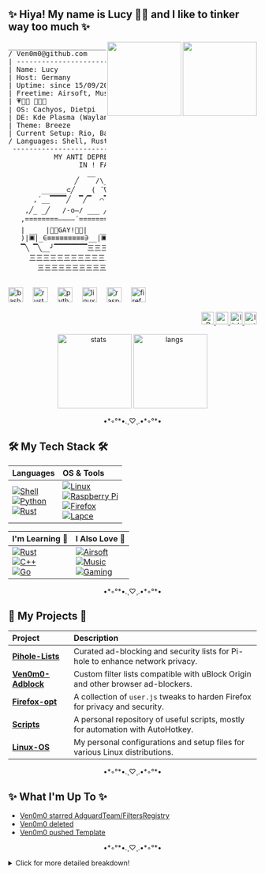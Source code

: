 <h2 align="left">✨ Hiya! My name is Lucy 🏳️‍⚧️ and I like to tinker way too much ✨</h2>

<div align="right">
 <img align="right" height="150" src="https://media1.tenor.com/m/V9oayDDz59IAAAAC/jinx-jinx-arcane.gif" />
 <img align="right" height="150" src="https://media1.tenor.com/m/Fdk1ZDpipXIAAAAd/guilty-gear-bridget.gif" />
</div>

<pre>
_______________________________________________________
/ Ven0m0@github.com                                     \
| -----------------------                               |
| Name: Lucy                                            |
| Host: Germany                                         |
| Uptime: since 15/09/2005                              |
| Freetime: Airsoft, Music, Gaming, Tinkering           |
| 💗💜💙 🩵🩷🤍                                         |
| OS: Cachyos, Dietpi                                   |
| DE: Kde Plasma (Wayland)                              |
| Theme: Breeze                                         |
| Current Setup: Rio, Bash, Fish, Firefox, Lapce        |
/ Languages: Shell, Rust, Python                        /
 -------------------------------------------------------
           MY ANTI DEPRESSANTS JUST KICKED
                 IN ! FANTASTIC !
                   __      _______ ______
                ╱    /\__/\       //     ╲╲
        ______⊂╱    ( ´∇`  )     // ⊃     ||╲ フ _.._
      ,´__▔▔▔▔╱  ▔╱▔  ⌒▔▔▔▔╱▔▔▔▔ 🡖▔ ▔▔▔▔▔🡖 ▔▔▔▔ |
    ,╱_ _╱   /-o—/ ___ ╱▔▔╱ ___/\  |     ▔ | /\__|
   ,========————´=============/⌒ ╲=/=======||🡖 ||
   | __  |🏳️‍🌈GAY!🏳️‍🌈|   __ "    |⌒| |/    ___/|  )╯
   )|🞕|_∈≡≡≡≡≡≡≡≡≡∋__|🞕|"  __|| ╯ ╯__ -‒‒‒‒‒┘  ╯
   ▔╲ ▔╲__╯▔▔▔▔▔▔▔▔三三三▔╲  ╲__╯ ▔▔     三三三三╯
     三三三三三三三三三三三三三三三三三三三三三三三三三三三三
       三三三三三三三三三三三三三三三三三三三三三三三三三三三三
</pre>

<br clear="both" />

<div align="left">
  <img src="https://cdn.jsdelivr.net/gh/devicons/devicon/icons/bash/bash-original.svg" height="30" alt="bash logo" />
  <img width="12" />
  <img src="https://cdn.jsdelivr.net/gh/devicons/devicon/icons/rust/rust-plain.svg" height="30" alt="rust logo" />
  <img width="12" />
  <img src="https://cdn.jsdelivr.net/gh/devicons/devicon/icons/python/python-original.svg" height="30" alt="python logo" />
  <img width="12" />
  <img src="https://cdn.jsdelivr.net/gh/devicons/devicon/icons/linux/linux-original.svg" height="30" alt="linux logo" />
  <img width="12" />
  <img src="https://cdn.jsdelivr.net/gh/devicons/devicon/icons/raspberrypi/raspberrypi-original.svg" height="30" alt="raspberrypi logo" />
  <img width="12" />
  <img src="https://cdn.jsdelivr.net/gh/devicons/devicon/icons/firefox/firefox-original.svg" height="30" alt="firefox logo" />
</div>

<br clear="both" />

<div align="right">
  <a href="https://github.com/Ven0m0" target="_blank">
    <img src="https://komarev.com/ghpvc/?username=Ven0m0" height="25" alt="Profile views"/>
  </a>
  <a href="https://youtube.com/@ven0m017" target="_blank">
    <img src="https://img.shields.io/static/v1?message=Youtube&logo=youtube&label=&color=FF0000&logoColor=white&labelColor=&style=for-the-badge" height="25" alt="youtube logo" />
  </a>
  <a href="https://linktr.ee/Ven0m0" target="_blank">
    <img src="https://img.shields.io/static/v1?message=Linktree&logo=linktree&label=&color=1de9b6&logoColor=white&labelColor=&style=for-the-badge" height="25" alt="linktree logo" />
  </a>
  <a href="https://www.last.fm/user/Ven0m0" target="_blank">
    <img src="https://img.shields.io/badge/last.fm-D51007?style=for-the-badge&logo=last.fm&logoColor=white" height="25" alt="last.fm"/>
  </a>
</div>

<br clear="both" />

<div align="center">
  <img src="https://github-readme-stats.vercel.app/api?username=Ven0m0&hide_title=true&hide_rank=false&show_icons=true&include_all_commits=true&count_private=true&disable_animations=true&theme=dark&hide_border=false" height="150" alt="stats" />
  <img src="https://github-readme-stats.vercel.app/api/top-langs?username=Ven0m0&locale=en&hide_title=true&layout=compact&card_width=320&langs_count=5&theme=dark&hide_border=false" height="150" alt="langs" />
</div>

<p align="center"> •*◦°*•.¸♡¸.•*◦°*• </p>

## 🛠️ My Tech Stack 🛠️

| Languages | OS & Tools |
| :--- | :--- |
| [![Shell](https://img.shields.io/badge/Shell-4EAA25?style=for-the-badge&logo=GNU%20Bash&logoColor=white)](https://www.gnu.org/software/bash/) <br> [![Python](https://img.shields.io/badge/Python-3776AB?style=for-the-badge&logo=python&logoColor=white)](https://www.python.org/) <br> [![Rust](https://img.shields.io/badge/Rust-000000?style=for-the-badge&logo=rust&logoColor=white)](https://www.rust-lang.org/) | [![Linux](https://img.shields.io/badge/Linux-FCC624?style=for-the-badge&logo=linux&logoColor=black)](https://www.linux.org/) <br> [![Raspberry Pi](https://img.shields.io/badge/Raspberry%20Pi-C51A4A?style=for-the-badge&logo=raspberry-pi&logoColor=white)](https://www.raspberrypi.org/) <br> [![Firefox](https://img.shields.io/badge/Firefox-FF7139?style=for-the-badge&logo=firefox-browser&logoColor=white)](https://www.mozilla.org/firefox/) <br> [![Lapce](https://img.shields.io/badge/Lapce-15AABF?style=for-the-badge&logo=lapce&logoColor=white)](https://lapce.dev/) |

| I'm Learning 💜 | I Also Love 💜 |
| :--- | :--- |
| [![Rust](https://img.shields.io/badge/Rust-000000?style=for-the-badge&logo=rust&logoColor=white)](https://www.rust-lang.org/) <br> [![C++](https://img.shields.io/badge/C%2B%2B-00599C?style=for-the-badge&logo=c%2B%2B&logoColor=white)](https://isocpp.org/) <br> [![Go](https://img.shields.io/badge/Go-00ADD8?style=for-the-badge&logo=go&logoColor=white)](https://golang.org/) | [![Airsoft](https://img.shields.io/badge/Airsoft-008000?style=for-the-badge&logo=airsoft&logoColor=white)]() <br> [![Music](https://img.shields.io/badge/Music-1DB954?style=for-the-badge&logo=spotify&logoColor=white)](https://www.spotify.com/) <br> [![Gaming](https://img.shields.io/badge/Gaming-9146FF?style=for-the-badge&logo=twitch&logoColor=white)](https://www.twitch.tv/) |

<p align="center"> •*◦°*•.¸♡¸.•*◦°*• </p>

## 🚀 My Projects 🚀

| Project | Description |
| :--- | :--- |
| **[Pihole-Lists](https://github.com/Ven0m0/Pihole-Lists)** | Curated ad-blocking and security lists for Pi-hole to enhance network privacy. |
| **[Ven0m0-Adblock](https://github.com/Ven0m0/Ven0m0-Adblock)** | Custom filter lists compatible with uBlock Origin and other browser ad-blockers. |
| **[Firefox-opt](https://github.com/Ven0m0/Firefox-opt)** | A collection of `user.js` tweaks to harden Firefox for privacy and security. |
| **[Scripts](https://github.com/Ven0m0/Scripts)** | A personal repository of useful scripts, mostly for automation with AutoHotkey. |
| **[Linux-OS](https://github.com/Ven0m0/Linux-OS)** | My personal configurations and setup files for various Linux distributions. |

<p align="center"> •*◦°*•.¸♡¸.•*◦°*• </p>

## ✨ What I'm Up To ✨

- [Ven0m0 starred AdguardTeam/FiltersRegistry](https://github.com/AdguardTeam/FiltersRegistry)
- [Ven0m0 deleted](https://github.com/Ven0m0/Template/compare/b7936cbe29...0000000000)
- [Ven0m0 pushed Template](https://github.com/Ven0m0/Template/compare/db1ec522bf...cae62ac903)

<p align="center"> •*◦°*•.¸♡¸.•*◦°*• </p>

<details>
  <summary>Click for more detailed breakdown!</summary>
  <div align="center">
    <img src="metrics.classic.svg" alt="Metrics" width="100%" />
  </div>
</details>
